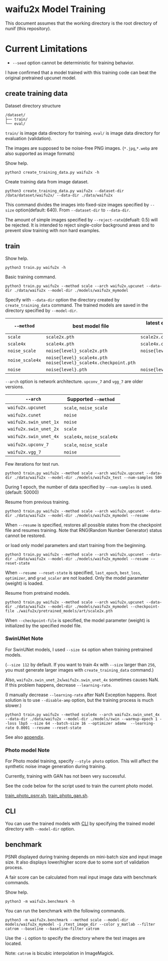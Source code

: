 # waifu2x Model Training

This document assumes that the working directory is the root directory of nunif (this repository).

# Current Limitations

- `--seed` option cannot be deterministic for training behavior.

I have confirmed that a model trained with this training code can beat the original pretrained upcunet model.

## create training data

Dataset directory structure
```
/dataset/
├── train/
└── eval/
```
`train/` is image data directory for training. `eval/` is image data directory for evaluation (validation).

The images are supposed to be noise-free PNG images. (`*.jpg`,`*.webp` are also supported as image formats)

Show help.
```
python3 create_training_data.py waifu2x -h
```

Create training data from image dataset.
```
python3 create_training_data.py waifu2x --dataset-dir /data/dataset/waifu2x/ --data-dir ./data/waifu2x
```
This command divides the images into fixed-size images specified by `--size` option(default: 640).
From `--dataset-dir` to `--data-dir`.

The amount of simple images specified by `--reject-rate`(defualt: 0.5) will be rejected. It is intended to reject single-color background areas and to prevent slow training with non hard examples.

## train

Show help.
```
python3 train.py waifu2x -h
```

Basic training command.
```
python3 train.py waifu2x --method scale --arch waifu2x.upcunet --data-dir ./data/waifu2x --model-dir ./models/waifu2x_mymodel
```
Specify with `--data-dir` option the directory created by `create_training_data` command. 
The trained models are saved in the directory specified by `--model-dir`.

| `--method`    | best model file           | latest epoch model file(includes training status)
|---------------|---------------------------|--------------------------------------------------
| `scale`       | `scale2x.pth`             | `scale2x.checkpoint.pth`
| `scale4x`     | `scale4x.pth`             | `scale4x.checkpoint.pth`
| `noise_scale` | `noise{level}_scale2x.pth`| `noise{level}_scale2x.checkpoint.pth`
| `noise_scale4x` | `noise{level}_scale4x.pth` `noise{level}_scale4x.checkpoint.pth`
| `noise`       | `noise{level}.pth`        | `noise{level}.checkpoint.pth`

`--arch` option is network architecture. `upconv_7` and `vgg_7` are older versions.

|`--arch`            | Supported `--method`
|--------------------|------------------------
| `waifu2x.upcunet`  | `scale`, `noise_scale`
| `waifu2x.cunet`    | `noise`
| `waifu2x.swin_unet_1x` | `noise`
| `waifu2x.swin_unet_2x` | `scale`
| `waifu2x.swin_unet_4x` | `scale4x`, `noise_scale4x`
| `waifu2x.upconv_7` | `scale`, `noise_scale`
| `waifu2x.vgg_7`    | `noise`


Few iterations for test run.
```
python3 train.py waifu2x --method scale --arch waifu2x.upcunet --data-dir ./data/waifu2x --model-dir ./models/waifu2x_test --num-samples 500
```
During 1 epoch, the number of data specified by `--num-samples` is used. (default: 50000)

Resume from previous training.
```
python3 train.py waifu2x --method scale --arch waifu2x.upcunet --data-dir ./data/waifu2x --model-dir ./models/waifu2x_mymodel --resume
```
When `--resume` is specified, restores all possible states from the checkpoint file and resumes training.
Note that RNG(Random Number Generator) status cannot be restored.

or load only model parameters and start training from the beginning.
```
python3 train.py waifu2x --method scale --arch waifu2x.upcunet --data-dir ./data/waifu2x --model-dir ./models/waifu2x_mymodel --resume --reset-state
```
When `--resume --reset-state` is specified, `last_epoch`, `best_loss`, `optimizer`, and `grad_scaler` are not loaded. Only the model parameter (weight) is loaded.


Resume from pretraind models.
```
python3 train.py waifu2x --method scale --arch waifu2x.upcunet --data-dir ./data/waifu2x --model-dir ./models/waifu2x_mymodel --checkpoint-file ./waifu2x/pretrained_models/art/scale2x.pth
```
When `--checkpoint-file` is specified, the model parameter (weight) is initialized by the specified model file.


### SwinUNet Note

For SwinUNet models, I used `--size 64` option when training pretrained models.

(`--size 112` by default. If you want to train 4x with `--size` larger than `256`, you must generate larger images with `create_training_data` command.)

Also, `waifu2x.swin_unet_2x`/`waifu2x.swin_unet_4x` sometimes causes NaN. If this problem happens, decrease `--learning-rate`.

(I manually decrease `--learning-rate` after NaN Exception happens. Root solution is to use `--disable-amp` option, but the training process is much slower.)

```
python3 train.py waifu2x --method scale4x --arch waifu2x.swin_unet_4x --data-dir ./data/waifu2x --model-dir ./models/swin --warmup-epoch 1 --loss lbp5 --size 64 --batch-size 16 --optimizer adamw  --learning-rate 0.0001 --resume --reset-state
```

See also [appendix](../appendix/).

### Photo model Note

For Photo model training, specify `--style photo` option. This will affect the synthetic noise image generation during training.

Currently, training with GAN has not been very successful.

See the code below for the script used to train the current photo model.

[train_photo_psnr.sh](../appendix/train_photo_psnr.sh), [train_photo_gan.sh](../appendix/train_photo_gan.sh).

## CLI

You can use the trained models with [CLI](./cli.md) by specifying the trained model directory with `--model-dir` option.

## benchmark

PSNR displayed during training depends on mini-batch size and input image size.
It also displays lower/higher score due to some sort of validation process.

A fair score can be calculated from real input image data with benchmark commands.

Show help.
```
python3 -m waifu2x.benchmark -h
```

You can run the benchmark with the following commands.
```
python3 -m waifu2x.benchmark --method scale --model-dir models/waifu2x_mymodel -i /test_image_dir --color y_matlab --filter catrom --baseline --baseline-filter catrom
```
Use the `-i` option to specify the directory where the test images are located.

Note: `catrom` is bicubic interpolation in ImageMagick.
